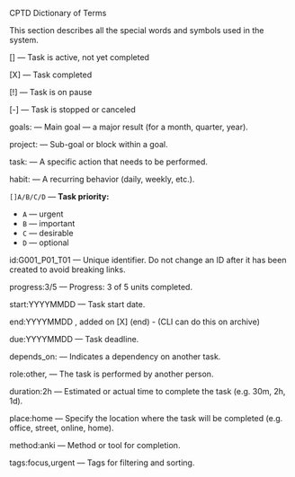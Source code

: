 CPTD Dictionary of Terms

This section describes all the special words and symbols used in the system.

[] — Task is active, not yet completed

[X] — Task completed

[!] — Task is on pause

[-] — Task is stopped or canceled

goals: — Main goal — a major result (for a month, quarter, year).

project: — Sub-goal or block within a goal.

task: — A specific action that needs to be performed.

habit: — A recurring behavior (daily, weekly, etc.).

`[]A/B/C/D` — **Task priority:**

- `A` — urgent
- `B` — important
- `C` — desirable
- `D` — optional

id:G001_P01_T01 — Unique identifier. Do not change an ID after it has been created to avoid breaking links.

progress:3/5 — Progress: 3 of 5 units completed.

start:YYYYMMDD — Task start date.

end:YYYYMMDD , added on [X] (end) - (CLI can do this on archive)

due:YYYYMMDD — Task deadline.

depends_on:<id> — Indicates a dependency on another task.

role:other,<name> — The task is performed by another person.

duration:2h — Estimated or actual time to complete the task (e.g. 30m, 2h, 1d).

place:home — Specify the location where the task will be completed (e.g. office, street, online, home).

method:anki — Method or tool for completion.

tags:focus,urgent — Tags for filtering and sorting.
